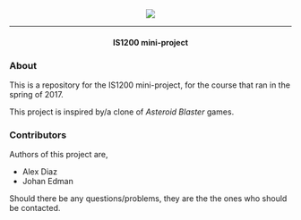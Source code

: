 <div align="center"><img src="https://edmanjohan.github.io/UnoShooter/export/UnoShooter-Title@4x.png">
<hr>
  <h4> IS1200 mini-project </h4>
</div>  


### About
This is a repository for the IS1200 mini-project, for the course that ran in the spring of 2017.

This project is inspired by/a clone of *Asteroid Blaster* games.



### Contributors
Authors of this project are,
- Alex Diaz
- Johan Edman

Should there be any questions/problems, they are the the ones who should be contacted.
